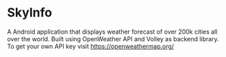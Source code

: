 # SkyInfo
A Android application that displays weather forecast of over 200k cities all over the world. Built using OpenWeather API and Volley as backend library. To get your own API key visit https://openweathermap.org/

